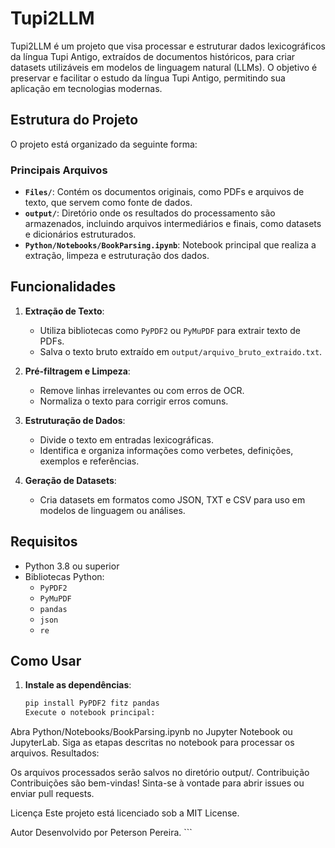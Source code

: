 # Tupi2LLM

Tupi2LLM é um projeto que visa processar e estruturar dados lexicográficos da língua Tupi Antigo, extraídos de documentos históricos, para criar datasets utilizáveis em modelos de linguagem natural (LLMs). O objetivo é preservar e facilitar o estudo da língua Tupi Antigo, permitindo sua aplicação em tecnologias modernas.

## Estrutura do Projeto

O projeto está organizado da seguinte forma:


### Principais Arquivos

- **`Files/`**: Contém os documentos originais, como PDFs e arquivos de texto, que servem como fonte de dados.
- **`output/`**: Diretório onde os resultados do processamento são armazenados, incluindo arquivos intermediários e finais, como datasets e dicionários estruturados.
- **`Python/Notebooks/BookParsing.ipynb`**: Notebook principal que realiza a extração, limpeza e estruturação dos dados.

## Funcionalidades

1. **Extração de Texto**:
   - Utiliza bibliotecas como `PyPDF2` ou `PyMuPDF` para extrair texto de PDFs.
   - Salva o texto bruto extraído em `output/arquivo_bruto_extraido.txt`.

2. **Pré-filtragem e Limpeza**:
   - Remove linhas irrelevantes ou com erros de OCR.
   - Normaliza o texto para corrigir erros comuns.

3. **Estruturação de Dados**:
   - Divide o texto em entradas lexicográficas.
   - Identifica e organiza informações como verbetes, definições, exemplos e referências.

4. **Geração de Datasets**:
   - Cria datasets em formatos como JSON, TXT e CSV para uso em modelos de linguagem ou análises.

## Requisitos

- Python 3.8 ou superior
- Bibliotecas Python:
  - `PyPDF2`
  - `PyMuPDF`
  - `pandas`
  - `json`
  - `re`

## Como Usar

1. **Instale as dependências**:
   ```bash
   pip install PyPDF2 fitz pandas
   Execute o notebook principal:

Abra Python/Notebooks/BookParsing.ipynb no Jupyter Notebook ou JupyterLab.
Siga as etapas descritas no notebook para processar os arquivos.
Resultados:

Os arquivos processados serão salvos no diretório output/.
Contribuição
Contribuições são bem-vindas! Sinta-se à vontade para abrir issues ou enviar pull requests.

Licença
Este projeto está licenciado sob a MIT License.

Autor
Desenvolvido por Peterson Pereira. ```
